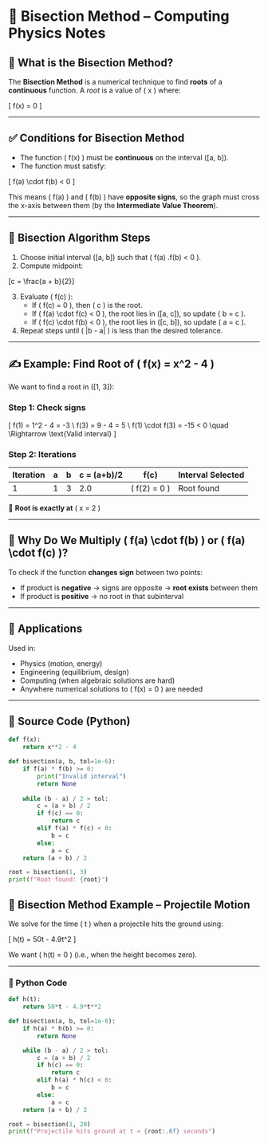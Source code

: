 # 📘 Bisection Method – Computing Physics Notes

## 📌 What is the Bisection Method?

The **Bisection Method** is a numerical technique to find **roots** of a **continuous** function. A *root* is a value of \( x \) where:

\[
f(x) = 0
\]

---

## ✅ Conditions for Bisection Method

- The function \( f(x) \) must be **continuous** on the interval \([a, b]\).
- The function must satisfy:
  
\[
f(a) \cdot f(b) < 0
\]

This means \( f(a) \) and \( f(b) \) have **opposite signs**, so the graph must cross the x-axis between them (by the **Intermediate Value Theorem**).

---

## 🔁 Bisection Algorithm Steps

1. Choose initial interval \([a, b]\) such that \( f(a) .f(b) < 0 \).
2. Compute midpoint:

\[c = \frac{a + b}{2}\]

3. Evaluate \( f(c) \):
   - If \( f(c) = 0 \), then \( c \) is the root.
   - If \( f(a) \cdot f(c) < 0 \), the root lies in \([a, c]\), so update \( b = c \).
   - If \( f(c) \cdot f(b) < 0 \), the root lies in \([c, b]\), so update \( a = c \).
4. Repeat steps until \( |b - a| \) is less than the desired tolerance.

---

## ✍️ Example: Find Root of \( f(x) = x^2 - 4 \)

We want to find a root in \([1, 3]\):

### Step 1: Check signs
\[
f(1) = 1^2 - 4 = -3 \\
f(3) = 9 - 4 = 5 \\
f(1) \cdot f(3) = -15 < 0 \quad \Rightarrow \text{Valid interval}
\]

### Step 2: Iterations

| Iteration | a   | b   | c = (a+b)/2 | f(c)          | Interval Selected |
|-----------|-----|-----|-------------|----------------|------------------|
| 1         | 1   | 3   | 2.0         | \( f(2) = 0 \) | Root found       |

🎉 **Root is exactly at** \( x = 2 \)

---

## 🧠 Why Do We Multiply \( f(a) \cdot f(b) \) or \( f(a) \cdot f(c) \)?

To check if the function **changes sign** between two points:
- If product is **negative** → signs are opposite → **root exists** between them
- If product is **positive** → no root in that subinterval

---

## 📎 Applications

Used in:
- Physics (motion, energy)
- Engineering (equilibrium, design)
- Computing (when algebraic solutions are hard)
- Anywhere numerical solutions to \( f(x) = 0 \) are needed

---

## 📂 Source Code (Python)

```python
def f(x):
    return x**2 - 4

def bisection(a, b, tol=1e-6):
    if f(a) * f(b) >= 0:
        print("Invalid interval")
        return None
    
    while (b - a) / 2 > tol:
        c = (a + b) / 2
        if f(c) == 0:
            return c
        elif f(a) * f(c) < 0:
            b = c
        else:
            a = c
    return (a + b) / 2

root = bisection(1, 3)
print(f"Root found: {root}")
```

## 🎯 Bisection Method Example – Projectile Motion

We solve for the time \( t \) when a projectile hits the ground using:

\[
h(t) = 50t - 4.9t^2
\]

We want \( h(t) = 0 \) (i.e., when the height becomes zero).

---

### 🐍 Python Code

```python
def h(t):
    return 50*t - 4.9*t**2

def bisection(a, b, tol=1e-6):
    if h(a) * h(b) >= 0:
        return None

    while (b - a) / 2 > tol:
        c = (a + b) / 2
        if h(c) == 0:
            return c
        elif h(a) * h(c) < 0:
            b = c
        else:
            a = c
    return (a + b) / 2

root = bisection(1, 20)
print(f"Projectile hits ground at t ≈ {root:.6f} seconds")
